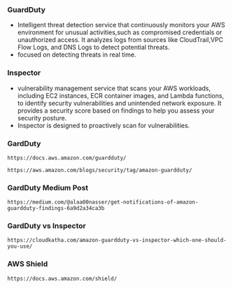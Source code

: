### GuardDuty
- Intelligent threat detection service that continuously monitors your AWS environment for unusual activities,such as compromised credentials
  or unauthorized access. It analyzes logs from sources like CloudTrail,VPC Flow Logs, and DNS Logs to detect potential threats.
- focused on detecting threats in real time.
### Inspector
- vulnerability management service that scans your AWS workloads, including EC2 instances, ECR container images, and Lambda functions, to identify security vulnerabilities and unintended network exposure. It provides a security score based on findings to help you assess your security posture.
- Inspector is designed to proactively scan for vulnerabilities.

### GardDuty
```
https://docs.aws.amazon.com/guardduty/
```
```
https://aws.amazon.com/blogs/security/tag/amazon-guardduty/
```
### GardDuty Medium Post
```
https://medium.com/@alaa00nasser/get-notifications-of-amazon-guardduty-findings-6a9d2a34ca3b
```

### GardDuty vs Inspector
```
https://cloudkatha.com/amazon-guardduty-vs-inspector-which-one-should-you-use/
```


### AWS Shield
```
https://docs.aws.amazon.com/shield/
```
